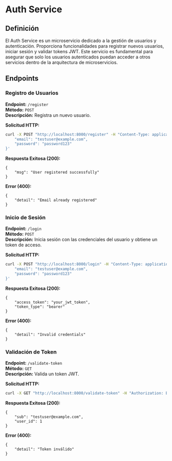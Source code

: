 # Auth Service

## Definición

El Auth Service es un microservicio dedicado a la gestión de usuarios y autenticación. Proporciona funcionalidades para registrar nuevos usuarios, iniciar sesión y validar tokens JWT. Este servicio es fundamental para asegurar que solo los usuarios autenticados puedan acceder a otros servicios dentro de la arquitectura de microservicios.

## Endpoints

### Registro de Usuarios

**Endpoint:** `/register`  
**Método:** `POST`  
**Descripción:** Registra un nuevo usuario.

**Solicitud HTTP:**

```bash
curl -X POST "http://localhost:8000/register" -H "Content-Type: application/json" -d '{
    "email": "testuser@example.com",
    "password": "password123"
}'
```

**Respuesta Exitosa (200):**

```
{
    "msg": "User registered successfully"
}
```

**Error (400):**


```
{
    "detail": "Email already registered"
}
```

### Inicio de Sesión

**Endpoint:** `/login`  
**Método:** `POST`  
**Descripción:** Inicia sesión con las credenciales del usuario y obtiene un token de acceso.

**Solicitud HTTP:**

```bash
curl -X POST "http://localhost:8000/login" -H "Content-Type: application/json" -d '{
    "email": "testuser@example.com",
    "password": "password123"
}'
```

**Respuesta Exitosa (200):**

```
{
    "access_token": "your_jwt_token",
    "token_type": "bearer"
}
```

**Error (400):**


```
{
    "detail": "Invalid credentials"
}
```

### Validación de Token

**Endpoint:** `/validate-token`  
**Método:** `GET`  
**Descripción:** Valida un token JWT.

**Solicitud HTTP:**

```bash
curl -X GET "http://localhost:8000/validate-token" -H "Authorization: Bearer your_jwt_token"
```

**Respuesta Exitosa (200):**

```
{
    "sub": "testuser@example.com",
    "user_id": 1
}
```

**Error (400):**


```
{
    "detail": "Token inválido"
}
```